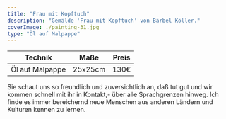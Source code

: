 ```yaml
---
title: "Frau mit Kopftuch"
description: "Gemälde 'Frau mit Kopftuch' von Bärbel Köller."
coverImage: ./painting-31.jpg
type: "Öl auf Malpappe"
---
```


| Technik         | Maße    | Preis |
|-----------------|---------|-------|
| Öl auf Malpappe | 25x25cm | 130€  |


Sie schaut uns so freundlich und zuversichtlich an, daß tut gut und wir kommen schnell mit ihr in Kontakt,- über alle Sprachgrenzen hinweg. Ich finde es immer bereichernd neue Menschen aus anderen Ländern und Kulturen kennen zu lernen.